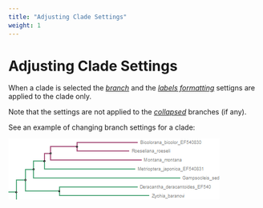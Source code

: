 ```yaml
---
title: "Adjusting Clade Settings"
weight: 1
---
```



# Adjusting Clade Settings

When a clade is selected the [_branch_](adjusting-branch-settings.md) and the [_labels formatting_](changing-labels-formatting.md) settigns are applied to the clade only.

Note that the settings are not applied to the [_collapsed_](collapsing-and-expanding-branches.md) branches (if any).

See an example of changing branch settings for a clade:


![](/images/65929750/65929751.png)
